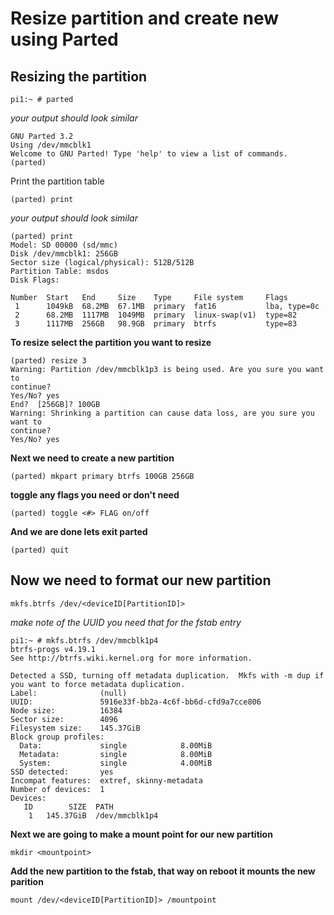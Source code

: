 # Resize partition and create new using Parted

## Resizing the partition

```text
pi1:~ # parted
```

*your output should look similar*

```text
GNU Parted 3.2
Using /dev/mmcblk1
Welcome to GNU Parted! Type 'help' to view a list of commands.
(parted)
```

Print the partition table
  
```text
(parted) print
```
  
*your output should look similar*

```text
(parted) print
Model: SD 00000 (sd/mmc)
Disk /dev/mmcblk1: 256GB
Sector size (logical/physical): 512B/512B
Partition Table: msdos
Disk Flags:

Number  Start   End     Size    Type     File system     Flags
 1      1049kB  68.2MB  67.1MB  primary  fat16           lba, type=0c
 2      68.2MB  1117MB  1049MB  primary  linux-swap(v1)  type=82
 3      1117MB  256GB   98.9GB  primary  btrfs           type=83
```

  **To resize select the partition you want to resize**
  
  ```text
  (parted) resize 3
  Warning: Partition /dev/mmcblk1p3 is being used. Are you sure you want to
  continue?
  Yes/No? yes
  End?  [256GB]? 100GB
  Warning: Shrinking a partition can cause data loss, are you sure you want to
  continue?
  Yes/No? yes
  ```

  **Next we need to create a new partition**

  ```text
  (parted) mkpart primary btrfs 100GB 256GB
  ```
  
  **toggle any flags you need or don't need**
  
  ```text
  (parted) toggle <#> FLAG on/off
  ```

  **And we are done lets exit parted**

  ```text
  (parted) quit
  ```

## Now we need to format our new partition
  
  ```shell
  mkfs.btrfs /dev/<deviceID[PartitionID]>
  ```

  *make note of the UUID you need that for the fstab entry*
  
  ```text
  pi1:~ # mkfs.btrfs /dev/mmcblk1p4
  btrfs-progs v4.19.1
  See http://btrfs.wiki.kernel.org for more information.

  Detected a SSD, turning off metadata duplication.  Mkfs with -m dup if you want to force metadata duplication.
  Label:              (null)
  UUID:               5916e33f-bb2a-4c6f-bb6d-cfd9a7cce806
  Node size:          16384
  Sector size:        4096
  Filesystem size:    145.37GiB
  Block group profiles:
    Data:             single            8.00MiB
    Metadata:         single            8.00MiB
    System:           single            4.00MiB
  SSD detected:       yes
  Incompat features:  extref, skinny-metadata
  Number of devices:  1
  Devices:
     ID        SIZE  PATH
      1   145.37GiB  /dev/mmcblk1p4
  ```

  **Next we are going to make a mount point for our new partition**
  
  ```shell
  mkdir <mountpoint>
  ```

  **Add the new partition to the fstab, that way on reboot it mounts the new parition**
  
  ```shell
  mount /dev/<deviceID[PartitionID]> /mountpoint
  ```
